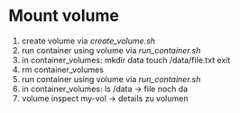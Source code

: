 # Mount volume

1. create volume via *create_volume.sh*
2. run container using volume via *run_container.sh*
3. in container_volumes:
   mkdir data
   touch /data/file.txt
   exit
4. rm container_volumes
5. run container using volume via *run_container.sh*
6. in container_volumes:
    ls /data -> file noch da
7. volume inspect my-vol -> details zu volumen
